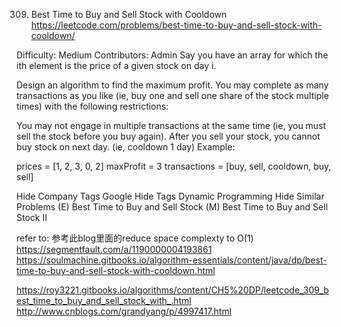 309. Best Time to Buy and Sell Stock with Cooldown  
https://leetcode.com/problems/best-time-to-buy-and-sell-stock-with-cooldown/

Difficulty: Medium
Contributors: Admin
Say you have an array for which the ith element is the price of a given stock on day i.

Design an algorithm to find the maximum profit. You may complete as many transactions as you like (ie, buy one and sell one share of the stock multiple times) with the following restrictions:

You may not engage in multiple transactions at the same time (ie, you must sell the stock before you buy again).
After you sell your stock, you cannot buy stock on next day. (ie, cooldown 1 day)
Example:

prices = [1, 2, 3, 0, 2]
maxProfit = 3
transactions = [buy, sell, cooldown, buy, sell]

Hide Company Tags Google
Hide Tags Dynamic Programming
Hide Similar Problems (E) Best Time to Buy and Sell Stock (M) Best Time to Buy and Sell Stock II

refer to:
参考此blog里面的reduce space complexty to O(1)
https://segmentfault.com/a/1190000004193861
https://soulmachine.gitbooks.io/algorithm-essentials/content/java/dp/best-time-to-buy-and-sell-stock-with-cooldown.html

https://roy3221.gitbooks.io/algorithms/content/CH5%20DP/leetcode_309_best_time_to_buy_and_sell_stock_with_.html
http://www.cnblogs.com/grandyang/p/4997417.html
